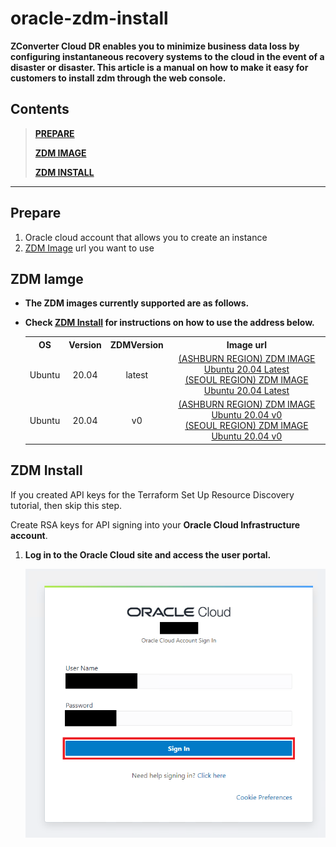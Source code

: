 # oracle-zdm-install
**ZConverter Cloud DR enables you to minimize business data loss by configuring instantaneous recovery systems to the cloud in the event of a disaster or disaster. This article is a manual on how to make it easy for customers to install zdm through the web console.**

## Contents
> **[PREPARE](#prepare)**
> 
> **[ZDM IMAGE](#zdm-iamge)**
> 
> **[ZDM INSTALL](#zdm-install)**
---

## Prepare
1. Oracle cloud account that allows you to create an instance
2. [ZDM Image](#zdm-iamge) url you want to use

## ZDM Iamge

   - **The ZDM images currently supported are as follows.**
   - **Check [ZDM Install](#zdm-install) for instructions on how to use the address below.**

        <table>
        <tr>
            <th style="text-align:center">OS</th>
            <th style="text-align:center">Version</th>
            <th style="text-align:center">ZDMVersion</th>
            <th style="text-align:center">Image url</th>
        </tr>
        <tr>
            <td style="text-align:center">Ubuntu</td>
            <td style="text-align:center">20.04</td>
            <td style="text-align:center">latest</td>
            <td style="text-align:center" rowspan="2">
            <a href="https://objectstorage.ap-seoul-1.oraclecloud.com/p/ppovzltxdd7c00VBfLiDOppOmQzr5vAy7sIOF41_WPJFC6eQfUGAcd8quGx6PZfM/n/idffti7li8cs/b/_image/o/ZDM/ubuntu/20.04/zdm_latest">(ASHBURN REGION) ZDM IMAGE Ubuntu 20.04 Latest<br></a>
            <a href="https://objectstorage.us-ashburn-1.oraclecloud.com/p/fe4t-3LPvsmHCHwV1TMvQGkqELC_pmuTjVVcXuw-9ed4ZoqxMx1ADhqfDejXiEUN/n/idffti7li8cs/b/_image/o/ZDM/ubuntu/20.04/zdm_latest">(SEOUL REGION) ZDM IMAGE Ubuntu 20.04 Latest</a>
            </td>
        </tr>
        <tr></tr>
        <tr>
            <td style="text-align:center">Ubuntu</td>
            <td style="text-align:center">20.04</td>
            <td style="text-align:center">v0</td>
            <td style="text-align:center" rowspan="2">
            <a href="https://objectstorage.ap-seoul-1.oraclecloud.com/p/ppovzltxdd7c00VBfLiDOppOmQzr5vAy7sIOF41_WPJFC6eQfUGAcd8quGx6PZfM/n/idffti7li8cs/b/_image/o/ZDM/ubuntu/20.04/zdm_v0">(ASHBURN REGION) ZDM IMAGE Ubuntu 20.04 v0<br></a>
            <a href="https://objectstorage.us-ashburn-1.oraclecloud.com/p/fe4t-3LPvsmHCHwV1TMvQGkqELC_pmuTjVVcXuw-9ed4ZoqxMx1ADhqfDejXiEUN/n/idffti7li8cs/b/_image/o/ZDM/ubuntu/20.04/zdm_v0">(SEOUL REGION) ZDM IMAGE Ubuntu 20.04 v0</a>
            </td>
        </tr>
        <tr></tr>
        </table>

## ZDM Install
   If you created API keys for the Terraform Set Up Resource Discovery tutorial, then skip this step.

   Create RSA keys for API signing into your **Oracle Cloud Infrastructure account**.

   1. **Log in to the Oracle Cloud site and access the user portal.**

      ![Login](https://raw.githubusercontent.com/ZConverter/oracle-auto-zdm-versioning/createKey/images/login.png) 

